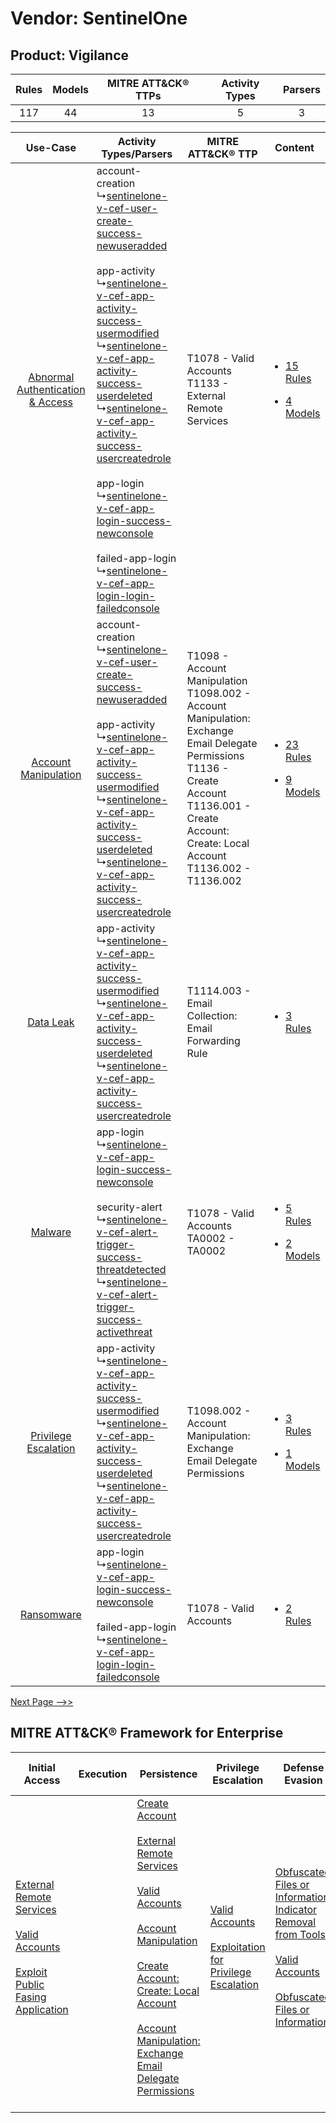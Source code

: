Vendor: SentinelOne
===================
Product: Vigilance
------------------
| Rules | Models | MITRE ATT&CK® TTPs | Activity Types | Parsers |
|:-----:|:------:|:------------------:|:--------------:|:-------:|
|  117  |   44   |         13         |       5        |    3    |

|    Use-Case    | Activity Types/Parsers    | MITRE ATT&CK® TTP    | Content    |
|:----:| ---- | ---- | ---- |
| [Abnormal Authentication & Access](../../../UseCases/uc_abnormal_authentication_&_access.md) |  account-creation<br> ↳[sentinelone-v-cef-user-create-success-newuseradded](Ps/pC_sentinelonevcefusercreatesuccessnewuseradded.md)<br><br> app-activity<br> ↳[sentinelone-v-cef-app-activity-success-usermodified](Ps/pC_sentinelonevcefappactivitysuccessusermodified.md)<br> ↳[sentinelone-v-cef-app-activity-success-userdeleted](Ps/pC_sentinelonevcefappactivitysuccessuserdeleted.md)<br> ↳[sentinelone-v-cef-app-activity-success-usercreatedrole](Ps/pC_sentinelonevcefappactivitysuccessusercreatedrole.md)<br><br> app-login<br> ↳[sentinelone-v-cef-app-login-success-newconsole](Ps/pC_sentinelonevcefapploginsuccessnewconsole.md)<br><br> failed-app-login<br> ↳[sentinelone-v-cef-app-login-login-failedconsole](Ps/pC_sentinelonevcefapploginloginfailedconsole.md)<br> | T1078 - Valid Accounts<br>T1133 - External Remote Services<br>    | [<ul><li>15 Rules</li></ul><ul><li>4 Models</li></ul>](RM/r_m_sentinelone_vigilance_Abnormal_Authentication_&_Access.md) |
|    [Account Manipulation](../../../UseCases/uc_account_manipulation.md)    |  account-creation<br> ↳[sentinelone-v-cef-user-create-success-newuseradded](Ps/pC_sentinelonevcefusercreatesuccessnewuseradded.md)<br><br> app-activity<br> ↳[sentinelone-v-cef-app-activity-success-usermodified](Ps/pC_sentinelonevcefappactivitysuccessusermodified.md)<br> ↳[sentinelone-v-cef-app-activity-success-userdeleted](Ps/pC_sentinelonevcefappactivitysuccessuserdeleted.md)<br> ↳[sentinelone-v-cef-app-activity-success-usercreatedrole](Ps/pC_sentinelonevcefappactivitysuccessusercreatedrole.md)<br>    | T1098 - Account Manipulation<br>T1098.002 - Account Manipulation: Exchange Email Delegate Permissions<br>T1136 - Create Account<br>T1136.001 - Create Account: Create: Local Account<br>T1136.002 - T1136.002<br> | [<ul><li>23 Rules</li></ul><ul><li>9 Models</li></ul>](RM/r_m_sentinelone_vigilance_Account_Manipulation.md)    |
|    [Data Leak](../../../UseCases/uc_data_leak.md)    |  app-activity<br> ↳[sentinelone-v-cef-app-activity-success-usermodified](Ps/pC_sentinelonevcefappactivitysuccessusermodified.md)<br> ↳[sentinelone-v-cef-app-activity-success-userdeleted](Ps/pC_sentinelonevcefappactivitysuccessuserdeleted.md)<br> ↳[sentinelone-v-cef-app-activity-success-usercreatedrole](Ps/pC_sentinelonevcefappactivitysuccessusercreatedrole.md)<br>    | T1114.003 - Email Collection: Email Forwarding Rule<br>    | [<ul><li>3 Rules</li></ul>](RM/r_m_sentinelone_vigilance_Data_Leak.md)    |
|    [Malware](../../../UseCases/uc_malware.md)    |  app-login<br> ↳[sentinelone-v-cef-app-login-success-newconsole](Ps/pC_sentinelonevcefapploginsuccessnewconsole.md)<br><br> security-alert<br> ↳[sentinelone-v-cef-alert-trigger-success-threatdetected](Ps/pC_sentinelonevcefalerttriggersuccessthreatdetected.md)<br> ↳[sentinelone-v-cef-alert-trigger-success-activethreat](Ps/pC_sentinelonevcefalerttriggersuccessactivethreat.md)<br>    | T1078 - Valid Accounts<br>TA0002 - TA0002<br>    | [<ul><li>5 Rules</li></ul><ul><li>2 Models</li></ul>](RM/r_m_sentinelone_vigilance_Malware.md)    |
|    [Privilege Escalation](../../../UseCases/uc_privilege_escalation.md)    |  app-activity<br> ↳[sentinelone-v-cef-app-activity-success-usermodified](Ps/pC_sentinelonevcefappactivitysuccessusermodified.md)<br> ↳[sentinelone-v-cef-app-activity-success-userdeleted](Ps/pC_sentinelonevcefappactivitysuccessuserdeleted.md)<br> ↳[sentinelone-v-cef-app-activity-success-usercreatedrole](Ps/pC_sentinelonevcefappactivitysuccessusercreatedrole.md)<br>    | T1098.002 - Account Manipulation: Exchange Email Delegate Permissions<br>    | [<ul><li>3 Rules</li></ul><ul><li>1 Models</li></ul>](RM/r_m_sentinelone_vigilance_Privilege_Escalation.md)    |
|    [Ransomware](../../../UseCases/uc_ransomware.md)    |  app-login<br> ↳[sentinelone-v-cef-app-login-success-newconsole](Ps/pC_sentinelonevcefapploginsuccessnewconsole.md)<br><br> failed-app-login<br> ↳[sentinelone-v-cef-app-login-login-failedconsole](Ps/pC_sentinelonevcefapploginloginfailedconsole.md)<br>    | T1078 - Valid Accounts<br>    | [<ul><li>2 Rules</li></ul>](RM/r_m_sentinelone_vigilance_Ransomware.md)    |
[Next Page -->>](2_ds_sentinelone_vigilance.md)

MITRE ATT&CK® Framework for Enterprise
--------------------------------------
| Initial Access                                                                                                                                                                                                                         | Execution | Persistence                                                                                                                                                                                                                                                                                                                                                                                                                                                                                                  | Privilege Escalation                                                                                                                                          | Defense Evasion                                                                                                                                                                                                                                                               | Credential Access | Discovery | Lateral Movement | Collection                                                                                                                                                            | Command and Control                                                                                                                       | Exfiltration | Impact |
| -------------------------------------------------------------------------------------------------------------------------------------------------------------------------------------------------------------------------------------- | --------- | ------------------------------------------------------------------------------------------------------------------------------------------------------------------------------------------------------------------------------------------------------------------------------------------------------------------------------------------------------------------------------------------------------------------------------------------------------------------------------------------------------------ | ------------------------------------------------------------------------------------------------------------------------------------------------------------- | ----------------------------------------------------------------------------------------------------------------------------------------------------------------------------------------------------------------------------------------------------------------------------- | ----------------- | --------- | ---------------- | --------------------------------------------------------------------------------------------------------------------------------------------------------------------- | ----------------------------------------------------------------------------------------------------------------------------------------- | ------------ | ------ |
| [External Remote Services](https://attack.mitre.org/techniques/T1133)<br><br>[Valid Accounts](https://attack.mitre.org/techniques/T1078)<br><br>[Exploit Public Fasing Application](https://attack.mitre.org/techniques/T1190)<br><br> |           | [Create Account](https://attack.mitre.org/techniques/T1136)<br><br>[External Remote Services](https://attack.mitre.org/techniques/T1133)<br><br>[Valid Accounts](https://attack.mitre.org/techniques/T1078)<br><br>[Account Manipulation](https://attack.mitre.org/techniques/T1098)<br><br>[Create Account: Create: Local Account](https://attack.mitre.org/techniques/T1136/001)<br><br>[Account Manipulation: Exchange Email Delegate Permissions](https://attack.mitre.org/techniques/T1098/002)<br><br> | [Valid Accounts](https://attack.mitre.org/techniques/T1078)<br><br>[Exploitation for Privilege Escalation](https://attack.mitre.org/techniques/T1068)<br><br> | [Obfuscated Files or Information: Indicator Removal from Tools](https://attack.mitre.org/techniques/T1027/005)<br><br>[Valid Accounts](https://attack.mitre.org/techniques/T1078)<br><br>[Obfuscated Files or Information](https://attack.mitre.org/techniques/T1027)<br><br> |                   |           |                  | [Email Collection](https://attack.mitre.org/techniques/T1114)<br><br>[Email Collection: Email Forwarding Rule](https://attack.mitre.org/techniques/T1114/003)<br><br> | [Proxy: Multi-hop Proxy](https://attack.mitre.org/techniques/T1090/003)<br><br>[Proxy](https://attack.mitre.org/techniques/T1090)<br><br> |              |        |